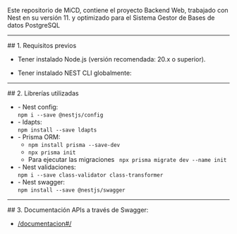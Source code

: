 Este repositorio de MiCD, contiene el proyecto Backend Web, trabajado con Nest en su versión 11. y optimizado para el Sistema Gestor de Bases de datos PostgreSQL

<hr/>
## 1. Requisitos previos

- Tener instalado Node.js (versión recomendada: 20.x o superior).

- Tener instalado NEST CLI globalmente:
<hr/>
## 2. Librerías utilizadas
<ul>
<li>
- Nest config:<br/>
<code>npm i --save @nestjs/config</code>
</li>
<li>
- ldapts:<br/>
<code>npm install --save ldapts</code>
</li>
<li>
    - Prisma ORM:
    <ul>
        <li><code>npm install prisma --save-dev</code></li>
        <li><code>npx prisma init</code></li>
        <li>Para ejecutar las migraciones
    <code> npx prisma migrate dev --name init</code></li>
    </ul>
</li>
 <li>
- Nest validaciones:<br/>
<code>npm i --save class-validator class-transformer</code>
</li>
 <li>
- Nest swagger:<br/>
<code>npm install --save @nestjs/swagger</code>
</li>

</ul>

<hr/>
## 3. Documentación APIs a través de Swagger:<br/>
<ul>
    <li><a href="/documentacion#/">/documentacion#/</a></li>
</ul>